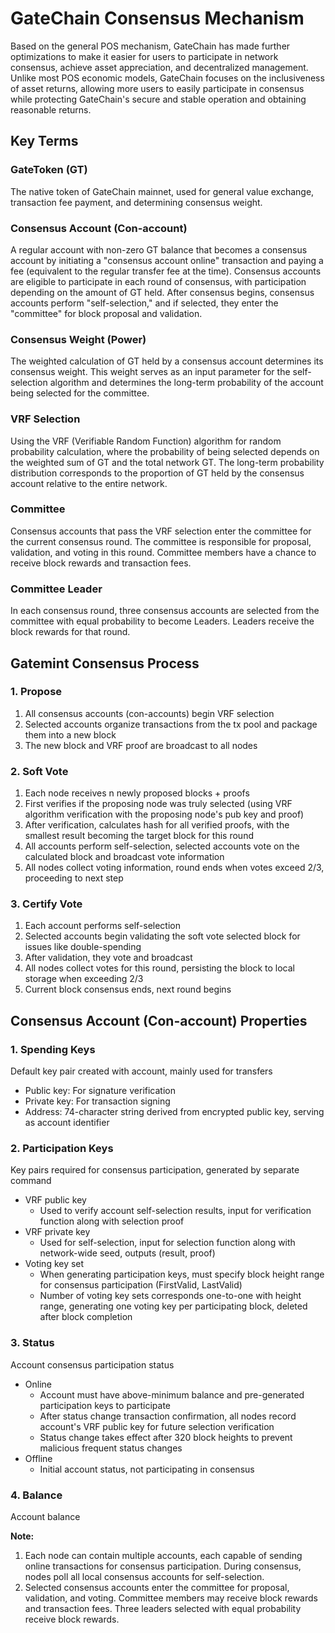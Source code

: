 # GateChain Consensus Mechanism

Based on the general POS mechanism, GateChain has made further optimizations to make it easier for users to participate in network consensus, achieve asset appreciation, and decentralized management. Unlike most POS economic models, GateChain focuses on the inclusiveness of asset returns, allowing more users to easily participate in consensus while protecting GateChain's secure and stable operation and obtaining reasonable returns.

## Key Terms

### GateToken (GT)
The native token of GateChain mainnet, used for general value exchange, transaction fee payment, and determining consensus weight.

### Consensus Account (Con-account)
A regular account with non-zero GT balance that becomes a consensus account by initiating a "consensus account online" transaction and paying a fee (equivalent to the regular transfer fee at the time). Consensus accounts are eligible to participate in each round of consensus, with participation depending on the amount of GT held. After consensus begins, consensus accounts perform "self-selection," and if selected, they enter the "committee" for block proposal and validation.

### Consensus Weight (Power)
The weighted calculation of GT held by a consensus account determines its consensus weight. This weight serves as an input parameter for the self-selection algorithm and determines the long-term probability of the account being selected for the committee.

### VRF Selection
Using the VRF (Verifiable Random Function) algorithm for random probability calculation, where the probability of being selected depends on the weighted sum of GT and the total network GT. The long-term probability distribution corresponds to the proportion of GT held by the consensus account relative to the entire network.

### Committee
Consensus accounts that pass the VRF selection enter the committee for the current consensus round. The committee is responsible for proposal, validation, and voting in this round. Committee members have a chance to receive block rewards and transaction fees.

### Committee Leader
In each consensus round, three consensus accounts are selected from the committee with equal probability to become Leaders. Leaders receive the block rewards for that round.

## Gatemint Consensus Process

### 1. Propose
1. All consensus accounts (con-accounts) begin VRF selection
2. Selected accounts organize transactions from the tx pool and package them into a new block
3. The new block and VRF proof are broadcast to all nodes

### 2. Soft Vote
1. Each node receives n newly proposed blocks + proofs
2. First verifies if the proposing node was truly selected (using VRF algorithm verification with the proposing node's pub key and proof)
3. After verification, calculates hash for all verified proofs, with the smallest result becoming the target block for this round
4. All accounts perform self-selection, selected accounts vote on the calculated block and broadcast vote information
5. All nodes collect voting information, round ends when votes exceed 2/3, proceeding to next step

### 3. Certify Vote
1. Each account performs self-selection
2. Selected accounts begin validating the soft vote selected block for issues like double-spending
3. After validation, they vote and broadcast
4. All nodes collect votes for this round, persisting the block to local storage when exceeding 2/3
5. Current block consensus ends, next round begins

## Consensus Account (Con-account) Properties

### 1. Spending Keys
Default key pair created with account, mainly used for transfers
- Public key: For signature verification
- Private key: For transaction signing
- Address: 74-character string derived from encrypted public key, serving as account identifier

### 2. Participation Keys
Key pairs required for consensus participation, generated by separate command
- VRF public key
  - Used to verify account self-selection results, input for verification function along with selection proof
- VRF private key
  - Used for self-selection, input for selection function along with network-wide seed, outputs (result, proof)
- Voting key set
  - When generating participation keys, must specify block height range for consensus participation (FirstValid, LastValid)
  - Number of voting key sets corresponds one-to-one with height range, generating one voting key per participating block, deleted after block completion

### 3. Status
Account consensus participation status
- Online
  - Account must have above-minimum balance and pre-generated participation keys to participate
  - After status change transaction confirmation, all nodes record account's VRF public key for future selection verification
  - Status change takes effect after 320 block heights to prevent malicious frequent status changes
- Offline
  - Initial account status, not participating in consensus

### 4. Balance
Account balance

**Note:**
1. Each node can contain multiple accounts, each capable of sending online transactions for consensus participation. During consensus, nodes poll all local consensus accounts for self-selection.
2. Selected consensus accounts enter the committee for proposal, validation, and voting. Committee members may receive block rewards and transaction fees. Three leaders selected with equal probability receive block rewards.
